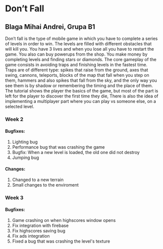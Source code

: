 # Don’t Fall
## Blaga Mihai Andrei, Grupa B1
Don’t fall is the type of mobile game in which you have to complete a series of levels in order to win. The levels are filled with different obstacles that will kill you. You have 3 lives and when you lose all you have to restart the game. You also can buy powerups from the shop. You make money by completing levels and finding stars or diamonds.
The core gameplay of the game consists in avoiding traps and finishing levels in the fastest time. Traps are of different type: spikes that raise from the ground, axes that swing, cannons, teleports, blocks of the map that fall when you step on them, hammers and also spikes that fall from the sky, and the only way you see them is by shadow or remembering the timing and the place of them. The tutorial shows the player the basics of the game, but most of the part is left for the player to discover the first time they die, There is also the idea of implementing a multiplayer part where you can play vs someone else, on a selected level.

### Week 2
  #### Bugfixes: 
  1. Lighting bug
  2. Performance bug that was crashing the game
  3. Bugfix: When a new level is loaded, the old one did not destroy
  4. Jumping bug
  #### Changes: 
  1. Changed to a new terrain
  2. Small changes to the enviroment
### Week 3
  #### Bugfixes: 
  1. Game crashing on when highscores window opens
  2. Fix integration with firebase
  3. Fix highscores saving bug
  4. Fix ads integration
  5. Fixed a bug that was crashing the level's texture 

